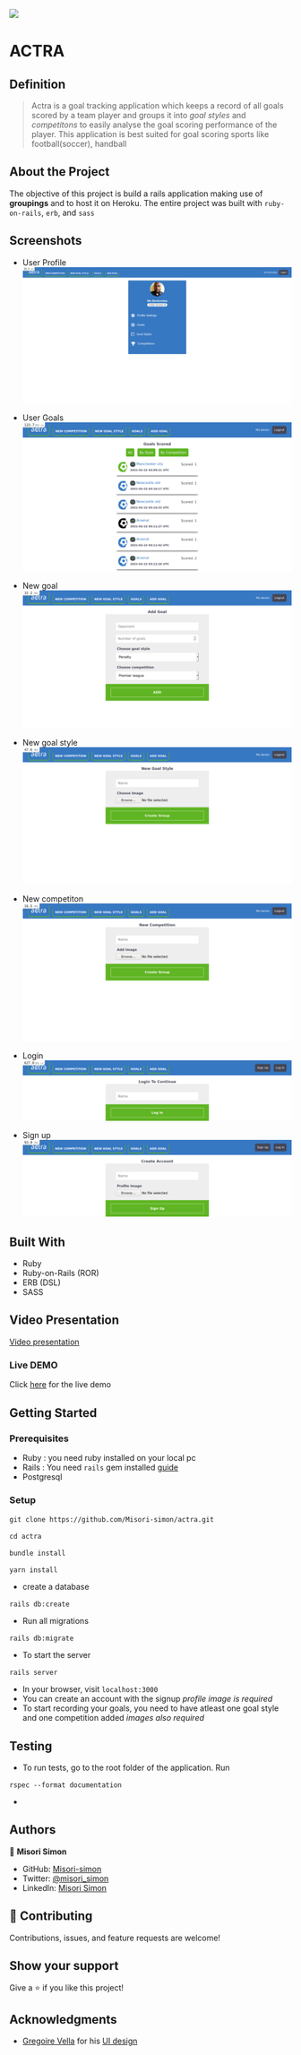 ![](https://img.shields.io/badge/Microverse-blueviolet)

# ACTRA

## Definition

> Actra is a goal tracking application which keeps a record of all goals scored by a team player and groups it into *goal styles* and *competitons* to easily analyse the goal scoring performance of the player. This application is best suited for goal scoring sports like football(soccer), handball

## About the Project

The objective of this project is build a rails application making use of __groupings__ and to host it on Heroku.
The entire project was built with ```ruby-on-rails```, ```erb```, and ```sass```

## Screenshots
- User Profile
![screenshot](app/assets/images/profile.png)

- User Goals
![screenshot](app/assets/images/goals.png)

- New goal
![screenshot](app/assets/images/new_goal.png)

- New goal style
![screenshot](app/assets/images/new_group.png)

- New competiton
![screenshot](app/assets/images/new_competition.png)

- Login
![screenshot](app/assets/images/login.png)

- Sign up
![screenshot](app/assets/images/signup.png)

## Built With

- Ruby
- Ruby-on-Rails (ROR)
- ERB (DSL)
- SASS

## Video Presentation
[Video presentation](https://www.loom.com/share/c847e570b8904f93bb13a35f705b8eab)

### Live DEMO
Click [here](https://actra.herokuapp.com/) for the live demo

## Getting Started

### Prerequisites
- Ruby : you need ruby installed on your local pc
- Rails : You need ```rails``` gem installed [guide](https://guides.rubyonrails.org/v5.0/getting_started.html)
- Postgresql
### Setup

```
git clone https://github.com/Misori-simon/actra.git
```

```
cd actra
```

```
bundle install
```

```
yarn install
```
- create a database
```
rails db:create
```
- Run all migrations
```
rails db:migrate
```
- To start the server

```
rails server
```
- In your browser, visit ```localhost:3000```
- You can create an account with the signup *profile image is required*
- To start recording your goals, you need to have atleast one goal style and one competition added *images also required*

## Testing
- To run tests, go to the root folder of the application. Run
```
rspec --format documentation
```
-


## Authors

👤 **Misori Simon**

  - GitHub: [Misori-simon](https://github.com/Misori-simon/)
  - Twitter: [@misori_simon](https://twitter.com/misori_simon)
  - LinkedIn: [Misori Simon](https://cm.linkedin.com/in/misori-simon-05906219b)


## 🤝 Contributing

Contributions, issues, and feature requests are welcome!

## Show your support

Give a ⭐️ if you like this project!

## Acknowledgments
- [Gregoire Vella](http://www.gregoirevella.com/) for his [UI design](https://www.behance.net/gallery/19759151/Snapscan-iOs-design-and-branding?tracking_source=)

